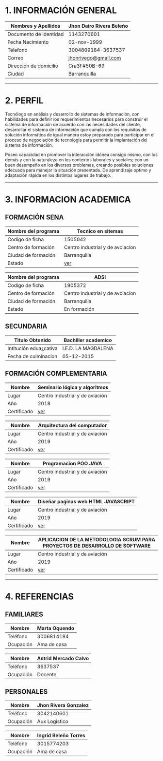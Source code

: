 
# 1. INFORMACIÓN GENERAL

| Nombres y Apellidos    | Jhon Dairo Rivera Beleño  |
| -----------------------| ------------------------- |
| Documento de identidad | 1143270601                |
| Fecha Nacimiento       | 02-nov-1999               |
| Telefono               | 3004809184-3637537        |
| Correo                 | jhonrivego@gmail.com      |
| Dirección de domicilio | Cra3F#50B-69              |
| Ciudad                 | Barranquilla              |

---

# 2. PERFIL

Tecnólogo en análisis y desarrollo de sistemas de información, con habilidades para definir los requerimientos necesarios para construir el sistema de información de acuerdo con las necesidades del cliente, desarrollar el sistema de información que cumpla con los requisitos de solución informática de igual manera estoy preparado para participar en el proceso de negociación de tecnología para permitir la implantación del sistema de información.

Poseo capacidad en promover la interacción idónea consigo mismo, con los demás y con la naturaleza en los contextos laborales y sociales; con un buen desempeño en los diversos problemas, creando posibles soluciones adecuada para manejar la situación presentada. De aprendizaje optimo y adaptación rápida en los distintos lugares de trabajo.

---

# 3. INFORMACION ACADEMICA

## FORMACIÓN SENA

|Nombre del programa     |Tecnico en sitemas                |
| -----------------------| -------------------------------  |
| Codigo de ficha        | 1505042                          |
| Centro de formación    | Centro industrial y de avciacíon |
| Ciudad de formación    | Barranquilla                     |
| Estado                 | [ver]( https://github.com/riverajhon02/ficha1905372/blob/master/Jhon%20Rivera/Certificados/tecnico%20sistemas.pdf)|

|Nombre del programa     |ADSI                              |
| -----------------------| -------------------------------  |
| Codigo de ficha        | 1905372                          |
| Centro de formación    | Centro industrial y de avciacíon |
| Ciudad de formación    | Barranquilla                     |
| Estado                 | En formación                     |

## SECUNDARIA

|Titulo Obtenido         | Bachiller academico              |
| -----------------------| -------------------------------  |
| Intitución edua¿cativa | I.E.D. LA MAGDALENA              |
| Fecha de culminacíon   | 05-12-2015                       |

## FORMACIÓN COMPLEMENTARIA

|Nombre                  | Seminario lógica y algoritmos    |
| -----------------------| -------------------------------  |
| Lugar                  |Centro industrial y de aviación   |
| Año                    | 2018                             |
| Certificado            | [ver](https://github.com/riverajhon02/ficha1905372/blob/master/Jhon%20Rivera/Certificados/seminario.pdf)                             |

|Nombre                  | Arquitectura del computador      |
| -----------------------| -------------------------------  |
| Lugar                  |Centro industrial y de aviación   |
| Año                    | 2019                             |
| Certificado            | [ver](https://github.com/riverajhon02/ficha1905372/blob/master/Jhon%20Rivera/Certificados/arquitectura.pdf)                             |

|Nombre                  | Programacion POO JAVA            |
| -----------------------| -------------------------------  |
| Lugar                  |Centro industrial y de aviación   |
| Año                    | 2019                             |
| Certificado            | [ver](https://github.com/riverajhon02/ficha1905372/blob/master/Jhon%20Rivera/Certificados/java.pdf)                             |

|Nombre                  | Diseñar paginas web HTML JAVASCRIPT|
| -----------------------| -------------------------------  |
| Lugar                  |Centro industrial y de aviación   |
| Año                    | 2019                             |
| Certificado            | [ver](https://github.com/riverajhon02/ficha1905372/blob/master/Jhon%20Rivera/Certificados/html.pdf)                             |


|Nombre                  | APLICACION DE LA METODOLOGIA SCRUM PARA PROYECTOS DE DESARROLLO DE SOFTWARE|
| -----------------------| -------------------------------  |
| Lugar                  |Centro industrial y de aviación   |
| Año                    | 2019                             |
| Certificado            | [ver](https://github.com/riverajhon02/ficha1905372/blob/master/Jhon%20Rivera/Certificados/scrum.pdf)                             |

---
# 4. REFERENCIAS
## FAMILIARES

|Nombre                  | Marta Oquendo                    |
| -----------------------| -------------------------------  |
| Teléfono               |3006814184                        |
| Ocupación              | Ama de casa                      |

|Nombre                  | Astrid Mercado Calvo             |
| -----------------------| -------------------------------  |
| Teléfono               |3637537                           |
| Ocupación              |Docente                           |

## PERSONALES

|Nombre                  | Jhon Rivera Gonzalez             |
| -----------------------| -------------------------------  |
| Teléfono               |3042140601                        |
| Ocupación              |Aux Logistico                     |

|Nombre                  | Ingrid Beleño Torres             |
| -----------------------| -------------------------------  |
| Teléfono               |3015774203                        |
| Ocupación              |Ama de casa                       |




